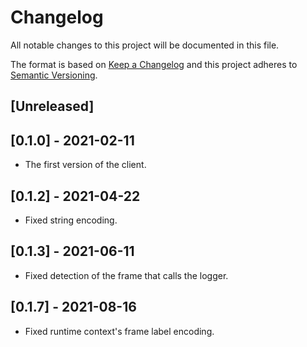 # Changelog

All notable changes to this project will be documented in this file.

The format is based on [Keep a Changelog](http://keepachangelog.com/en/1.0.0/)
and this project adheres to [Semantic Versioning](http://semver.org/spec/v2.0.0.html).

## [Unreleased]

## [0.1.0] - 2021-02-11

- The first version of the client.

## [0.1.2] - 2021-04-22

- Fixed string encoding.

## [0.1.3] - 2021-06-11

- Fixed detection of the frame that calls the logger.

## [0.1.7] - 2021-08-16

- Fixed runtime context's frame label encoding.
